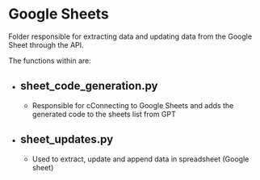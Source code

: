 # Google Sheets

Folder responsible for extracting data and updating data from the Google Sheet through the API.

The functions within are:

- ## sheet_code_generation.py
  - Responsible for cConnecting to Google Sheets and adds the generated code to the sheets list from GPT
- ## sheet_updates.py
  - Used to extract, update and append data  in spreadsheet (Google sheet)